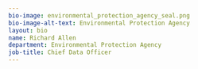 ```yaml
---
bio-image: environmental_protection_agency_seal.png
bio-image-alt-text: Environmental Protection Agency
layout: bio
name: Richard Allen
department: Environmental Protection Agency
job-title: Chief Data Officer
---
```

